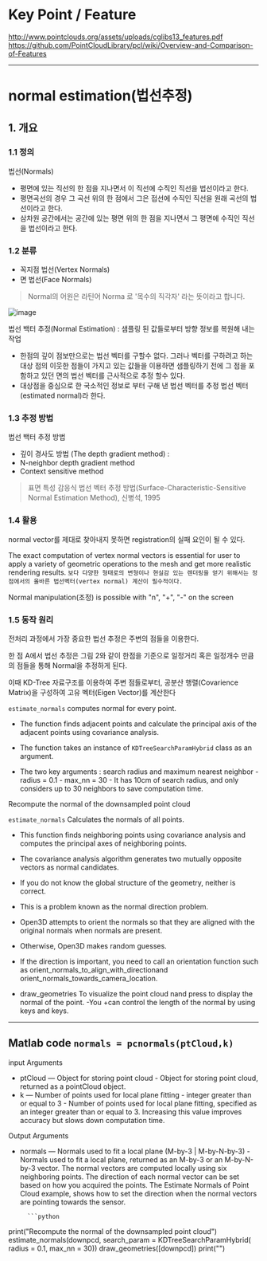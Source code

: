 # Key Point / Feature

http://www.pointclouds.org/assets/uploads/cglibs13_features.pdf
https://github.com/PointCloudLibrary/pcl/wiki/Overview-and-Comparison-of-Features

---

# normal estimation(법선추정)


## 1. 개요 

### 1.1 정의  

법선(Normals)
- 평면에 있는 직선의 한 점을 지나면서 이 직선에 수직인 직선을 법선이라고 한다. 
- 평면곡선의 경우 그 곡선 위의 한 점에서 그은 접선에 수직인 직선을 원래 곡선의 법선이라고 한다.
- 삼차원 공간에서는 공간에 있는 평면 위의 한 점을 지나면서 그 평면에 수직인 직선을 법선이라고 한다.

### 1.2 분류 

- 꼭지점 법선(Vertex Normals)
- 면 법선(Face Normals) 

> Normal의 어원은 라틴어 Norma 로 '목수의 직각자' 라는 뜻이라고 합니다.


![image](https://user-images.githubusercontent.com/17797922/41693140-e87b4298-753e-11e8-8d66-0c1ca989e531.png)


법선 백터 추정(Normal Estimation) : 샘플링 된 값들로부터 방향 정보를 복원해 내는 작업 
- 한점의 깊이 점보만으로는 법선 벡터를 구할수 없다. 그러나 벡터를 구하려고 하는 대상 점의 이웃한 점들이 가지고 있는 값들을 이용하면 샘플링하기 전에 그 점을 포함하고 있던 면의 법선 벡터를 근사적으로 추정 할수 있다. 
- 대상점을 중심으로 한 국소적인 정보로 부터 구해 낸 법선 벡터를 추정 법선 벡터(estimated normal)라 한다. 


### 1.3 추정 방법 


법선 백터 추정 방법 
- 깊이 경사도 방법 (The depth gradient method) : 
- N-neighbor depth gradient method 
- Context sensitive method 

> 표면 특성 감응식 법선 벡터 추정 방법(Surface-Characteristic-Sensitive Normal Estimation Method), 신병석, 1995


### 1.4 활용 

normal vector를 제대로 찾아내지 못하면 registration의 실패 요인이 될 수 있다.

The exact computation of vertex normal vectors is essential for user to apply a variety of geometric operations to the mesh and get more realistic rendering results. `보다 다양한 형태로의 변형이나 현실감 있는 렌더링을 얻기 위해서는 정점에서의 올바른 법선벡터(vertex normal) 계산이 필수적이다. `



Normal manipulation(조정) is possible with "n", "+", "-" on the screen

### 1.5 동작 원리 

전처리 과정에서 가장 중요한 법선 추정은 주변의 점들을 이용한다. 

한 점 A에서 법선 추정은 그림 2와 같이 한점을 기준으로 일정거리 혹은 일정개수 만큼의 점들을 통해 Normal을 추정하게 된다. 

이때 KD-Tree 자료구조를 이용하여 주변 점들로부터, 공분산 행렬(Covarience Matrix)을 구성하여 고유 벡터(Eigen Vector)를 계산한다




`estimate_normals` computes normal for every point. 

- The function finds adjacent points and calculate the principal axis of the adjacent points using covariance analysis.

- The function takes an instance of `KDTreeSearchParamHybrid` class as an argument. 

- The two key arguments : search radius and maximum nearest neighbor
        - radius = 0.1 
        - max_nn = 30 
        - It has 10cm of search radius, and only considers up to 30 neighbors to save computation time.

Recompute the normal of the downsampled point cloud

`estimate_normals` Calculates the normals of all points. 
- This function finds neighboring points using covariance analysis and computes the principal axes of neighboring points.


- The covariance analysis algorithm generates two mutually opposite vectors as normal candidates. 

- If you do not know the global structure of the geometry, neither is correct. 

- This is a problem known as the normal direction problem. 

- Open3D attempts to orient the normals so that they are aligned with the original normals when normals are present. 

- Otherwise, Open3D makes random guesses. 

- If the direction is important, you need to call an orientation function such as  orient_normals_to_align_with_directionand orient_normals_towards_camera_location.

- draw_geometries To visualize the point cloud nand press to display the normal of the point. -You +can control the length of the normal by using keys and keys.




---
## Matlab code `normals = pcnormals(ptCloud,k)`

input Arguments
- ptCloud — Object for storing point cloud
        - Object for storing point cloud, returned as a pointCloud object.
- k — Number of points used for local plane fitting
        - integer greater than or equal to 3
        - Number of points used for local plane fitting, specified as an integer greater than or equal to 3. Increasing this value improves accuracy but slows down computation time.

Output Arguments
- normals — Normals used to fit a local plane (M-by-3 | M-by-N-by-3)
        - Normals used to fit a local plane, returned as an M-by-3 or an M-by-N-by-3 vector. The normal vectors are computed locally using six neighboring points. The direction of each normal vector can be set based on how you acquired the points. The Estimate Normals of Point Cloud example, shows how to set the direction when the normal vectors are pointing towards the sensor.
        
        
        ```python
print("Recompute the normal of the downsampled point cloud")
estimate_normals(downpcd, search_param = KDTreeSearchParamHybrid(
radius = 0.1, max_nn = 30))
draw_geometries([downpcd])
print("")
```


